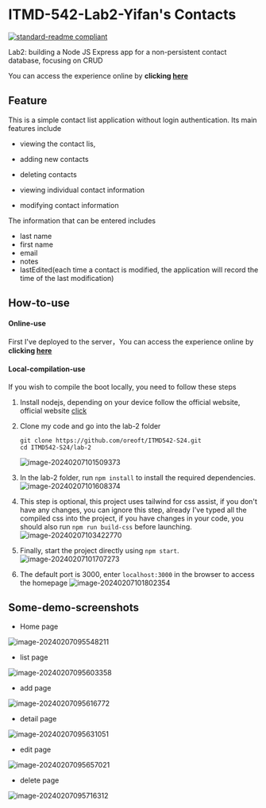 # ITMD-542-Lab2-Yifan's Contacts

[![standard-readme compliant](https://img.shields.io/badge/readme%20style-standard-brightgreen.svg?style=flat-square)](https://github.com/RichardLitt/standard-readme)

Lab2: building a Node JS Express app for a non-persistent contact database, focusing on CRUD

You can access the experience online by **clicking [here](http://itmd542-lab2-yifan.someget.work/)**

## Feature

This is a simple contact list application without login authentication. Its main features include

- viewing the contact lis,

-  adding new contacts 

- deleting contacts

- viewing individual contact information

- modifying contact information

The information that can be entered includes 

  - last name
  - first name 
  - email
  - notes
  - lastEdited(each time a contact is modified, the application will record the time of the last modification)

## How-to-use

#### Online-use

First I've deployed to the server，You can access the experience online by **clicking [here](http://itmd542-lab2-yifan.someget.work/)**

#### Local-compilation-use

If you wish to compile the boot locally, you need to follow these steps

1. Install nodejs, depending on your device follow the official website, official website [click](https://nodejs.org/en/download/current)

2. Clone my code and go into the lab-2 folder

   ```shell
   git clone https://github.com/oreoft/ITMD542-S24.git
   cd ITMD542-S24/lab-2
   ```
   ![image-20240207101509373](https://mypicgogo.oss-cn-hangzhou.aliyuncs.com/tuchuang202402071015412.png)
   
3. In the lab-2 folder, run `npm install` to install the required dependencies.
![image-20240207101608374](https://mypicgogo.oss-cn-hangzhou.aliyuncs.com/tuchuang202402071016397.png)

4. This step is optional, this project uses tailwind for css assist, if you don't have any changes, you can ignore this step, already I've typed all the compiled css into the project, if you have changes in your code, you should also run ` npm run build-css ` before launching.
![image-20240207103422770](https://mypicgogo.oss-cn-hangzhou.aliyuncs.com/tuchuang202402071052461.png)

5. Finally, start the project directly using `npm start`.
![image-20240207101707273](https://mypicgogo.oss-cn-hangzhou.aliyuncs.com/tuchuang202402071017297.png)

5. The default port is 3000, enter `localhost:3000` in the browser to access the homepage
![image-20240207101802354](https://mypicgogo.oss-cn-hangzhou.aliyuncs.com/tuchuang202402071018377.png)

## Some-demo-screenshots
- Home page

![image-20240207095548211](https://mypicgogo.oss-cn-hangzhou.aliyuncs.com/tuchuang202402070955254.png)

- list page

![image-20240207095603358](https://mypicgogo.oss-cn-hangzhou.aliyuncs.com/tuchuang202402070956379.png)

- add page

![image-20240207095616772](https://mypicgogo.oss-cn-hangzhou.aliyuncs.com/tuchuang202402070956810.png)

- detail page

![image-20240207095631051](https://mypicgogo.oss-cn-hangzhou.aliyuncs.com/tuchuang202402070956075.png)

- edit page

![image-20240207095657021](https://mypicgogo.oss-cn-hangzhou.aliyuncs.com/tuchuang202402070956042.png)

- delete page

![image-20240207095716312](https://mypicgogo.oss-cn-hangzhou.aliyuncs.com/tuchuang202402070957332.png)
